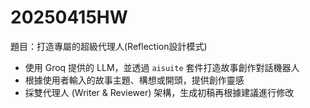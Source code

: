 # 20250415HW
題目：打造專屬的超級代理人(Reflection設計模式)
* 使用 Groq 提供的 LLM，並透過 `aisuite` 套件打造故事創作對話機器人
* 根據使用者輸入的故事主題、構想或開頭，提供創作靈感
* 採雙代理人 (Writer & Reviewer) 架構，生成初稿再根據建議進行修改
